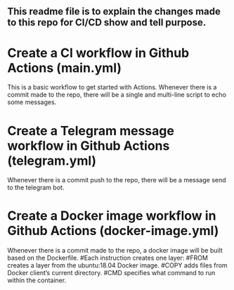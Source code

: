 ## This readme file is to explain the changes made to this repo for CI/CD show and tell purpose.

# Create a CI workflow in Github Actions (main.yml)
This is a basic workflow to get started with Actions.
Whenever there is a commit made to the repo, there will be a single and multi-line script to echo some messages.

# Create a Telegram message workflow in Github Actions (telegram.yml)
Whenever there is a commit push to the repo, there will be a message send to the telegram bot.

# Create a Docker image workflow in Github Actions (docker-image.yml)
Whenever there is a commit made to the repo, a docker image will be built based on the Dockerfile.
#Each instruction creates one layer:
  #FROM creates a layer from the ubuntu:18.04 Docker image.
  #COPY adds files from Docker client’s current directory.
  #CMD specifies what command to run within the container.

